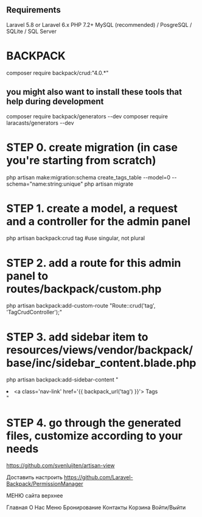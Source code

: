 
## Requirements

Laravel 5.8 or Laravel 6.x
PHP 7.2+
MySQL (recommended) / PosgreSQL / SQLite / SQL Server



# BACKPACK

composer require backpack/crud:"4.0.*"
## you might also want to install these tools that help during development
composer require backpack/generators --dev
composer require laracasts/generators --dev



# STEP 0. create migration (in case you're starting from scratch)
php artisan make:migration:schema create_tags_table --model=0 --schema="name:string:unique"
php artisan migrate

# STEP 1. create a model, a request and a controller for the admin panel
php artisan backpack:crud tag #use singular, not plural

# STEP 2. add a route for this admin panel to routes/backpack/custom.php
php artisan backpack:add-custom-route "Route::crud('tag', 'TagCrudController');"

# STEP 3. add sidebar item to resources/views/vendor/backpack/base/inc/sidebar_content.blade.php
php artisan backpack:add-sidebar-content "<li class='nav-item'><a class='nav-link' href='{{ backpack_url('tag') }}'><i class='nav-icon fa fa-tag'></i> Tags</a></li>"

# STEP 4. go through the generated files, customize according to your needs




https://github.com/svenluijten/artisan-view


Доставить настроить
https://github.com/Laravel-Backpack/PermissionManager


МЕНЮ сайта верхнее

Главная
О Нас
Меню
Бронирование
Контакты
Корзина
Войти/Выйти
